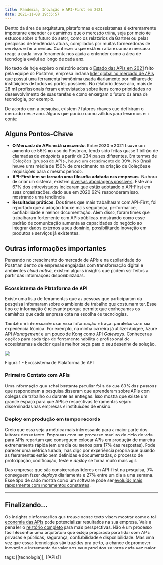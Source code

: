 ```yaml
---
title: Pandemia, Inovação e API-First em 2021
date: 2021-11-08 19:35:57
---
```


Dentro da área de arquitetura, plataformas e ecossistemas é extremamente importante entender os caminhos que o mercado trilha, seja por meio de estudos sobre o futuro do setor, como os relatórios da Gartner ou pelas pesquisas de tendências atuais, compilados por muitas fornecedoras de serviços e ferramentas. Conhecer o que está em alta e como o mercado reage a cada nova ferramenta nos ajuda a entender como a área de tecnologia evolui ao longo de cada ano.

No texto de hoje exploro o relatório sobre o [Estado das APIs em 2021](https://www.postman.com/state-of-api) feito pela equipe do Postman, empresa indiana [líder global no mercado de APIs](https://www.gartner.com/reviews/market/full-life-cycle-api-management/vendor/postman/product/postman) que possui uma ferramenta homônima usada diariamente por milhares de instituições de todos os portes possíveis. No relatório desse ano, mais de 28 mil profissionais foram entrevistados sobre itens como prioridades no desenvolvimento de suas tarefas e como enxergam o futuro da área de tecnologia, por exemplo.

De acordo com a pesquisa, existem 7 fatores chaves que definiram o mercado neste ano. Alguns que pontuo como válidos para levarmos em conta:

## Alguns Pontos-Chave

* **O Mercado de APIs está crescendo**. Entre 2020 e 2021 houve um aumento de 56% no uso do Postman, tendo sido feitas quase 1 bilhão de chamadas de *endpoints* a partir de 234 países diferentes. Em termos de Coleções (grupos de APIs), houve um crescimento de 39%. No Brasil houve uma média de 150% de crescimento na criação de Coleções e requisições para o mesmo período.
* **API-First tem se tornado uma filosofia adotada nas empresas**. Na hora de criar um sistema, existem [diversas abordagens possíveis](https://dzone.com/articles/api-first-mobile-first-design-first-how-do-i-know). Este ano 67% dos entrevistados indicaram que estão adotando o API-First em suas organizações, dado que em 2020 62% responderam isso, mostrando uma tendência.
* **Resultados práticos**. Dos times que mais trabalharam com API-First, foi reportado que a adoção trouxe mais segurança, performance, confiabilidade e melhor documentação. Além disso, foram times que trabalharam fortemente com APIs públicas, mostrando como esse padrão de comunicação aumenta as capacidades do negócio ao integrar dados externos a seu domínio, possibilitando inovação em produtos e serviços já existentes.  


## Outras informações importantes
Pensando no crescimento do mercado de APIs e na capilaridade do Postman dentro de empresas engajadas com transformação digital e ambientes *cloud native*, existem alguns insights que podem ser feitos a partir das informações disponibilizadas.

### Ecossistema de Plataforma de API
Existe uma lista de ferramentas que as pessoas que participaram da pesquisa informaram sobre o ambiente de trabalho que costumam ter. Esse tipo de informação é relevante porque permite que conheçamos os caminhos que cada empresa opta na escolha de tecnologias.

Também é interessante usar essa informação e traçar paralelos com sua experiência técnica. Por exemplo, na minha carreira já utilizei Apigee, Azure API *Management* e um pouco de Kong como API *Gateways*. Conhecer as opções para cada tipo de ferramenta habilita o profissional de ecossistemas a decidir qual a melhor peça para o seu desenho de solução. 

<img src="{{ site.baseurl }}/assets/platform.jpg"/>

Figura 1 - Ecossistema de Plataforma de API


### Primeiro Contato com APIs
Uma informação que achei bastante peculiar foi a de que 63% das pessoas que responderam a pesquisa disseram que aprenderam sobre APIs com colegas de trabalho ou durante as entregas. Isso mostra que existe um grande espaço para que APIs e respectivas ferramentas sejam disseminadas nas empresas e instituições de ensino.

### Deploy em produção em tempo recorde
Creio que essa seja a métrica mais interessante para a maior parte dos leitores desse texto. Empresas com um processo maduro de ciclo de vida para APIs reportam que conseguem colocar APIs em produção de maneira extremamente rápida (em um dia ou menos para 17% das respostas). Pode parecer uma métrica furada, mas digo por experiência própria que quando as ferramentas estão bem definidas e documentadas, o processo de prototipação, codificação, teste e *deploy* se torna muito mais ágil.

Das empresas que são consideradas líderes em API-first na pesquisa, 9% conseguem fazer *deploys* diariamente e 27% entre um dia a uma semana. Esse tipo de dado mostra como um software pode ser [evoluído mais rapidamente com incrementos constantes](https://www.atlassian.com/continuous-delivery/principles/business-value).

---

## Finalizando...

Os insights e informações que trouxe nesse texto visam mostrar como a tal [economia das APIs](https://venturebeat.com/2021/05/17/how-the-api-economy-is-powering-digital-transformation/) pode potencializar resultados na sua empresa. Vale a pena ler o [relatório completo](https://www.postman.com/state-of-api) para mais perspectivas. Não é um processo fácil desenhar uma arquitetura que esteja preparada para lidar com APIs privadas e públicas, segurança, confiabilidade e disponibilidade. Mas uma vez que essas tecnologias são trazidas pra perto, a chance de promover inovação e incremento de valor aos seus produtos se torna cada vez maior.

tags: [[tecnologia]], [[APIs]]